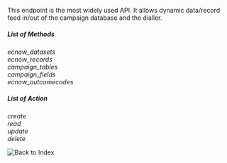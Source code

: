 This endpoint is the most widely used API. It allows dynamic data/record feed in/out of
the campaign database and the dialler.

##### List of Methods
*ecnow_datasets*<br>
*ecnow_records*<br>
*campaign_tables*<br>
*campaign_fields*<br>
*ecnow_outcomecodes*<br>

##### List of Action
*create*<br>
*read*<br>
*update*<br>
*delete*<br>


![Back to Index](https://github.com/8x8-dxi/ContactNowAPI/wiki)